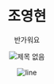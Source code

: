 <div align="center">
  
  # 조영현
  반가워요

  ![제목 없음](https://github.com/user-attachments/assets/8c3b284b-229c-44b7-b910-39bbab2eef34)

  ![line](https://github.com/user-attachments/assets/3eb010ab-be8f-4ab1-aa12-de1ffd2fbaa8)
  
  
</div>
